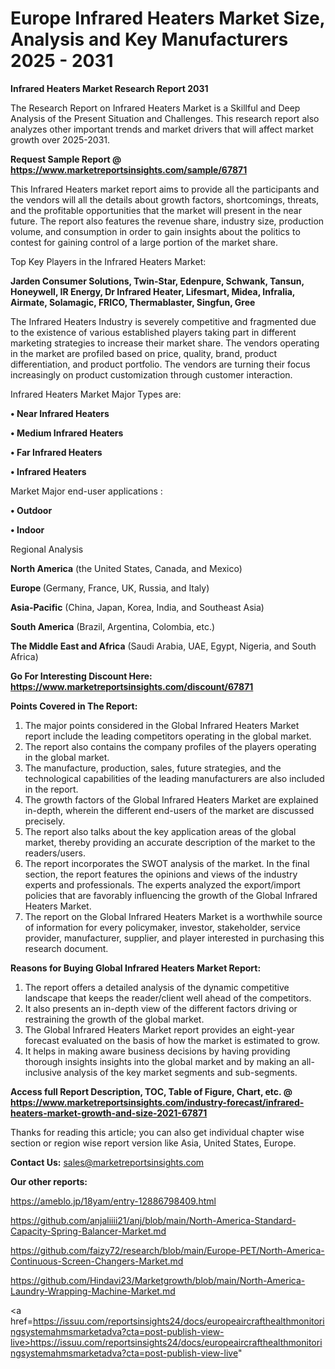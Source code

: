  # Europe Infrared Heaters Market Size, Analysis and Key Manufacturers 2025 - 2031

<strong>Infrared Heaters Market Research Report 2031</strong>

The Research Report on Infrared Heaters Market is a Skillful and Deep Analysis of the Present Situation and Challenges. This research report also analyzes other important trends and market drivers that will affect market growth over 2025-2031.

<strong>Request Sample Report @ <a href=https://www.marketreportsinsights.com/sample/67871>https://www.marketreportsinsights.com/sample/67871</a></strong>

This Infrared Heaters market report aims to provide all the participants and the vendors will all the details about growth factors, shortcomings, threats, and the profitable opportunities that the market will present in the near future. The report also features the revenue share, industry size, production volume, and consumption in order to gain insights about the politics to contest for gaining control of a large portion of the market share.

Top Key Players in the Infrared Heaters Market:

<strong>Jarden Consumer Solutions, Twin-Star, Edenpure, Schwank, Tansun, Honeywell, IR Energy, Dr Infrared Heater, Lifesmart, Midea, Infralia, Airmate, Solamagic, FRICO, Thermablaster, Singfun, Gree</strong>

The Infrared Heaters Industry is severely competitive and fragmented due to the existence of various established players taking part in different marketing strategies to increase their market share. The vendors operating in the market are profiled based on price, quality, brand, product differentiation, and product portfolio. The vendors are turning their focus increasingly on product customization through customer interaction.

Infrared Heaters Market Major Types are:

<strong>• Near Infrared Heaters

• Medium Infrared Heaters

• Far Infrared Heaters

• Infrared Heaters</strong>

Market Major end-user applications :

<strong>• Outdoor

• Indoor</strong>

Regional Analysis

</u><strong><b>North America</b></strong> (the United States, Canada, and Mexico)

<strong><b>Europe </b></strong>(Germany, France, UK, Russia, and Italy)

<strong><b>Asia-Pacific</b></strong> (China, Japan, Korea, India, and Southeast Asia)

<strong><b>South America</b></strong> (Brazil, Argentina, Colombia, etc.)

<strong><b>The Middle East and Africa</b></strong> (Saudi Arabia, UAE, Egypt, Nigeria, and South Africa)

<strong>Go For Interesting Discount Here: <a href=https://www.marketreportsinsights.com/discount/67871>https://www.marketreportsinsights.com/discount/67871</a></strong>

<strong>Points Covered in The Report:</strong>
<ol>
  <li>The major points considered in the Global Infrared Heaters Market report include the leading competitors operating in the global market.</li>
  <li>The report also contains the company profiles of the players operating in the global market.</li>
  <li>The manufacture, production, sales, future strategies, and the technological capabilities of the leading manufacturers are also included in the report.</li>
  <li>The growth factors of the Global Infrared Heaters Market are explained in-depth, wherein the different end-users of the market are discussed precisely.</li>
  <li>The report also talks about the key application areas of the global market, thereby providing an accurate description of the market to the readers/users.</li>
  <li>The report incorporates the SWOT analysis of the market. In the final section, the report features the opinions and views of the industry experts and professionals. The experts analyzed the export/import policies that are favorably influencing the growth of the Global Infrared Heaters Market.</li>
  <li>The report on the Global Infrared Heaters Market is a worthwhile source of information for every policymaker, investor, stakeholder, service provider, manufacturer, supplier, and player interested in purchasing this research document.</li>
</ol>
<strong>Reasons for Buying Global Infrared Heaters Market Report:</strong>

<ol>
  <li>The report offers a detailed analysis of the dynamic competitive landscape that keeps the reader/client well ahead of the competitors.</li>
  <li>It also presents an in-depth view of the different factors driving or restraining the growth of the global market.</li>
  <li>The Global Infrared Heaters Market report provides an eight-year forecast evaluated on the basis of how the market is estimated to grow.</li>
  <li>It helps in making aware business decisions by having providing thorough insights insights into the global market and by making an all-inclusive analysis of the key market segments and sub-segments.</li>
</ol>
<strong>Access full Report Description, TOC, Table of Figure, Chart, etc. @ <a href=https://www.marketreportsinsights.com/industry-forecast/infrared-heaters-market-growth-and-size-2021-67871>https://www.marketreportsinsights.com/industry-forecast/infrared-heaters-market-growth-and-size-2021-67871</a></strong>


Thanks for reading this article; you can also get individual chapter wise section or region wise report version like Asia, United States, Europe.

<strong>Contact Us:</strong>
sales@marketreportsinsights.com

<strong>Our other reports:</strong>

<a href=https://ameblo.jp/18yam/entry-12886798409.html>https://ameblo.jp/18yam/entry-12886798409.html</a>

<a href=https://github.com/anjaliiii21/anj/blob/main/North-America-Standard-Capacity-Spring-Balancer-Market.md>https://github.com/anjaliiii21/anj/blob/main/North-America-Standard-Capacity-Spring-Balancer-Market.md</a>

<a href=https://github.com/faizy72/research/blob/main/Europe-PET/North-America-Continuous-Screen-Changers-Market.md>https://github.com/faizy72/research/blob/main/Europe-PET/North-America-Continuous-Screen-Changers-Market.md</a>

<a href=https://github.com/Hindavi23/Marketgrowth/blob/main/North-America-Laundry-Wrapping-Machine-Market.md>https://github.com/Hindavi23/Marketgrowth/blob/main/North-America-Laundry-Wrapping-Machine-Market.md</a>

<a href=https://issuu.com/reportsinsights24/docs/europeaircrafthealthmonitoringsystemahmsmarketadva?cta=post-publish-view-live>https://issuu.com/reportsinsights24/docs/europeaircrafthealthmonitoringsystemahmsmarketadva?cta=post-publish-view-live</a>"
